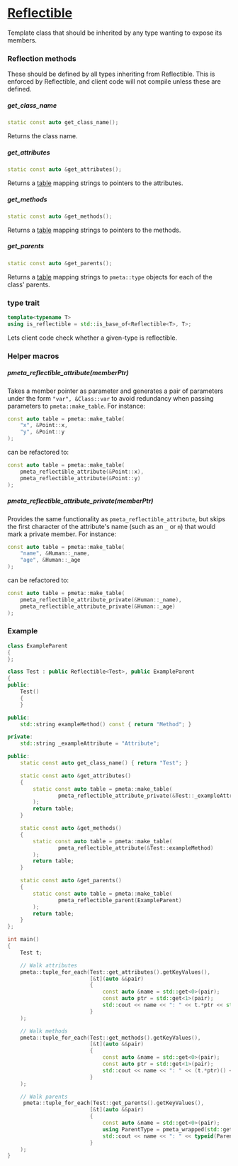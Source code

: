 # [Reflectible](Reflectible.hpp)

Template class that should be inherited by any type wanting to expose its members.

### Reflection methods

These should be defined by all types inheriting from Reflectible. This is enforced by Reflectible, and client code will not compile unless these are defined.

##### get_class_name

```cpp
static const auto get_class_name();
```
Returns the class name.

##### get_attributes

```cpp
static const auto &get_attributes();
```
Returns a [table](https://github.com/phiste/putils/blob/master/meta/table.md) mapping strings to pointers to the attributes.

##### get_methods

```cpp
static const auto &get_methods();
```
Returns a [table](https://github.com/phiste/putils/blob/master/meta/table.md) mapping strings to pointers to the methods.

##### get_parents
```cpp
static const auto &get_parents();
```
Returns a [table](https://github.com/phiste/putils/blob/master/meta/table.md) mapping strings to `pmeta::type` objects for each of the class' parents.

### type trait

```cpp
template<typename T>
using is_reflectible = std::is_base_of<Reflectible<T>, T>;
```

Lets client code check whether a given-type is reflectible.

### Helper macros

##### pmeta_reflectible_attribute(memberPtr)

Takes a member pointer as parameter and generates a pair of parameters under the form `"var", &Class::var` to avoid redundancy when passing parameters to `pmeta::make_table`. For instance:

```cpp
const auto table = pmeta::make_table(
    "x", &Point::x,
    "y", &Point::y
);
```

can be refactored to:

```cpp
const auto table = pmeta::make_table(
    pmeta_reflectible_attribute(&Point::x),
    pmeta_reflectible_attribute(&Point::y)
);
```

##### pmeta_reflectible_attribute_private(memberPtr)

Provides the same functionality as `pmeta_reflectible_attribute`, but skips the first character of the attribute's name (such as an `_` or `m`) that would mark a private member. For instance:

```cpp
const auto table = pmeta::make_table(
    "name", &Human::_name,
    "age", &Human::_age
);
```

can be refactored to:

```cpp
const auto table = pmeta::make_table(
    pmeta_reflectible_attribute_private(&Human::_name),
    pmeta_reflectible_attribute_private(&Human::_age)
);
```

### Example

```cpp
class ExampleParent
{
};

class Test : public Reflectible<Test>, public ExampleParent
{
public:
    Test()
    {
    }

public:
    std::string exampleMethod() const { return "Method"; }

private:
    std::string _exampleAttribute = "Attribute";

public:
    static const auto get_class_name() { return "Test"; }

    static const auto &get_attributes()
    {
        static const auto table = pmeta::make_table(
                pmeta_reflectible_attribute_private(&Test::_exampleAttribute)
        );
        return table;
    }

    static const auto &get_methods()
    {
        static const auto table = pmeta::make_table(
                pmeta_reflectible_attribute(&Test::exampleMethod)
        );
        return table;
    }

    static const auto &get_parents()
    {
        static const auto table = pmeta::make_table(
                pmeta_reflectible_parent(ExampleParent)
        );
        return table;
    }
};

int main()
{
    Test t;

    // Walk attributes
    pmeta::tuple_for_each(Test::get_attributes().getKeyValues(),
                          [&t](auto &&pair)
                          {
                              const auto &name = std::get<0>(pair);
                              const auto ptr = std::get<1>(pair);
                              std::cout << name << ": " << t.*ptr << std::endl;
                          }
    );

    // Walk methods
    pmeta::tuple_for_each(Test::get_methods().getKeyValues(),
                          [&t](auto &&pair)
                          {
                              const auto &name = std::get<0>(pair);
                              const auto ptr = std::get<1>(pair);
                              std::cout << name << ": " << (t.*ptr)() << std::endl;
                          }
    );

    // Walk parents
     pmeta::tuple_for_each(Test::get_parents().getKeyValues(),
                          [&t](auto &&pair)
                          {
                              const auto &name = std::get<0>(pair);
                              using ParentType = pmeta_wrapped(std::get<1>(pair));
                              std::cout << name << ": " << typeid(ParentType).name() << std::endl;
                          }
    );
}
```
